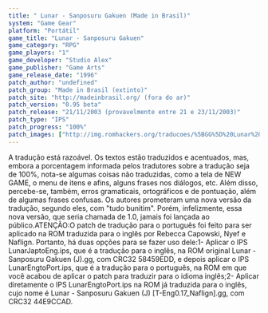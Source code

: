 ```yaml
---
title: " Lunar - Sanposuru Gakuen (Made in Brasil)"
system: "Game Gear"
platform: "Portátil"
game_title: "Lunar - Sanposuru Gakuen"
game_category: "RPG"
game_players: "1"
game_developer: "Studio Alex"
game_publisher: "Game Arts"
game_release_date: "1996"
patch_author: "undefined"
patch_group: "Made in Brasil (extinto)"
patch_site: "http://madeinbrasil.org/ (fora do ar)"
patch_version: "0.95 beta"
patch_release: "21/11/2003 (provavelmente entre 21 e 23/11/2003)"
patch_type: "IPS"
patch_progress: "100%"
patch_images: ["http://img.romhackers.org/traducoes/%5BGG%5D%20Lunar%20-%20MIB%20-%201.png","http://img.romhackers.org/traducoes/%5BGG%5D%20Lunar%20-%20MIB%20-%202.png","http://img.romhackers.org/traducoes/%5BGG%5D%20Lunar%20-%20MIB%20-%203.png"]
---
```

A tradução está razoável. Os textos estão traduzidos e acentuados, mas, embora a porcentagem informada pelos tradutores sobre a tradução seja de 100%, nota-se algumas coisas não traduzidas, como a tela de NEW GAME, o menu de itens e afins, alguns frases nos diálogos, etc. Além disso, percebe-se, também, erros gramaticais, ortográficos e de pontuação, além de algumas frases confusas. Os autores prometeram uma nova versão da tradução, segundo eles, com "tudo bunitim". Porém, infelizmente, essa nova versão, que seria chamada de 1.0, jamais foi lançada ao público.ATENÇÃO:O patch de tradução para o português foi feito para ser aplicado na ROM traduzida para o inglês por Rebecca Capowski, Nyef e Naflign. Portanto, há duas opções para se fazer uso dele:1- Aplicar o IPS LunarJaptoEng.ips, que é a tradução para o inglês, na ROM original Lunar - Sanposuru Gakuen (J).gg, com CRC32 58459EDD, e depois aplicar o IPS LunarEngtoPort.ips, que é a tradução para o português, na ROM em que você acabou de aplicar o patch para traduzir para o idioma inglês;2- Aplicar diretamente o IPS LunarEngtoPort.ips na ROM já traduzida para o inglês, cujo nome é Lunar - Sanposuru Gakuen (J) [T-Eng0.17_Naflign].gg, com CRC32 44E9CCAD.